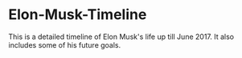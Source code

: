 # Elon-Musk-Timeline
This is a detailed timeline of Elon Musk's life up till June 2017. It also includes some of his future goals.
